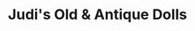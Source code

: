 ---
title: "Judi's Old & Antique Dolls"
url: /albuquerque/judis-old-and-antique-dolls/
shop: model
---